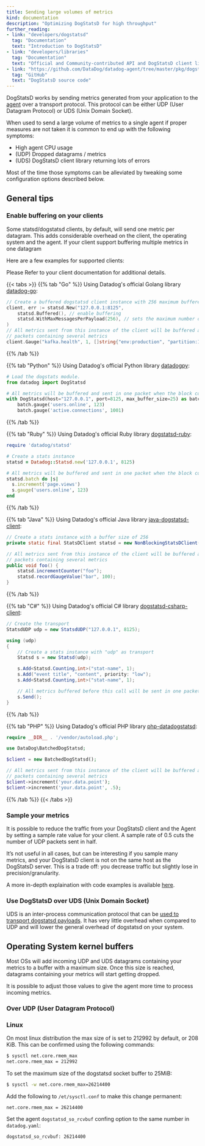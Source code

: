 ```yaml
---
title: Sending large volumes of metrics
kind: documentation
description: "Optimizing DogStatsD for high throughput"
further_reading:
- link: "developers/dogstatsd"
  tag: "Documentation"
  text: "Introduction to DogStatsD"
- link: "developers/libraries"
  tag: "Documentation"
  text: "Official and Community-contributed API and DogStatsD client libraries"
- link: "https://github.com/DataDog/datadog-agent/tree/master/pkg/dogstatsd"
  tag: "GitHub"
  text: "DogStatsD source code"
---
```


DogStatsD works by sending metrics generated from your application to the
[agent](https://docs.datadoghq.com/agent/) over a transport protocol. This
protocol can be either UDP (User Datagram Protocol) or UDS (Unix Domain Socket).

When used to send a large volume of metrics to a single agent if proper measures
are not taken it is common to end up with the following symptoms:

- High agent CPU usage
- (UDP) Dropped datagrams / metrics
- (UDS) DogStatsD client library returning lots of errors

Most of the time those symptoms can be alleviated by tweaking some configuration
options described below.

## General tips

### Enable buffering on your clients

Some statsd/dogstatsd clients, by default, will send one metric per datagram.
This adds considerable overhead on the client, the operating system and the agent.
If your client support buffering multiple metrics in one datagram

Here are a few examples for supported clients:

Please Refer to your client documentation for additional details.

{{< tabs >}}
{{% tab "Go" %}}
Using Datadog's official Golang library [datadog-go](https://github.com/DataDog/datadog-go):

```go
// Create a buffered dogstatsd client instance with 256 maximum buffered metrics
client, err := statsd.New("127.0.0.1:8125",
    statsd.Buffered(), // enable buffering
    statsd.WithMaxMessagesPerPayload(256), // sets the maximum number of messages in a single datagram
)
// All metrics sent from this instance of the client will be buffered and sent in
// packets containing several metrics
client.Gauge("kafka.health", 1, []string{"env:production", "partition:1", "partition:2"}, 1)
```
{{% /tab %}}

{{% tab "Python" %}}
Using Datadog's official Python library [datadogpy](https://github.com/DataDog/datadogpy):

```python
# Load the dogstats module.
from datadog import DogStatsd

# All metrics will be buffered and sent in one packet when the block completes
with DogStatsd(host="127.0.0.1", port=8125, max_buffer_size=25) as batch:
    batch.gauge('users.online', 123)
    batch.gauge('active.connections', 1001)
```
{{% /tab %}}

{{% tab "Ruby" %}}
Using Datadog's official Ruby library [dogstatsd-ruby](https://github.com/DataDog/dogstatsd-ruby):

```ruby
require 'datadog/statsd'

# Create a stats instance
statsd = Datadog::Statsd.new('127.0.0.1', 8125)

# All metrics will be buffered and sent in one packet when the block completes
statsd.batch do |s|
  s.increment('page.views')
  s.gauge('users.online', 123)
end
```
{{% /tab %}}

{{% tab "Java" %}}
Using Datadog's official Java library [java-dogstatsd-client](https://github.com/DataDog/java-dogstatsd-client):

```java
// Create a stats instance with a buffer size of 256
private static final StatsDClient statsd = new NonBlockingStatsDClient("namespace", "127.0.0.1", 8125, 256);

// All metrics sent from this instance of the client will be buffered and sent in
// packets containing several metrics
public void foo() {
    statsd.incrementCounter("foo");
    statsd.recordGaugeValue("bar", 100);
}
```
{{% /tab %}}

{{% tab "C#" %}}
Using Datadog's official C# library [dogstatsd-csharp-client](https://github.com/DataDog/dogstatsd-csharp-client):

```csharp
// Create the transport
StatsdUDP udp = new StatsdUDP("127.0.0.1", 8125);

using (udp)
{
    // Create a stats instance with "udp" as transport
    Statsd s = new Statsd(udp);

    s.Add<Statsd.Counting,int>("stat-name", 1);
    s.Add("event title", "content", priority: "low");
    s.Add<Statsd.Counting,int>("stat-name", 1);

    // All metrics buffered before this call will be sent in one packet
    s.Send();
}
```
{{% /tab %}}

{{% tab "PHP" %}}
Using Datadog's official PHP library [php-datadogstatsd](https://github.com/DataDog/php-datadogstatsd):

```php
require __DIR__ . '/vendor/autoload.php';

use DataDog\BatchedDogStatsd;

$client = new BatchedDogStatsd();

// All metrics sent from this instance of the client will be buffered and sent in
// packets containing several metrics
$client->increment('your.data.point');
$client->increment('your.data.point', .5);
```
{{% /tab %}}
{{< /tabs >}}

### Sample your metrics

It is possible to reduce the traffic from your DogStatsD client and the Agent by setting a sample
rate value for your client. A sample rate of 0.5 cuts the number of UDP packets sent in half.

It’s not useful in all cases, but can be interesting if you sample many metrics, and your DogStatsD
client is not on the same host as the DogStatsD server. This is a trade off: you decrease traffic
but slightly lose in precision/granularity.

A more in-depth explaination with code examples is available
[here](https://docs.datadoghq.com/developers/faq/dog-statsd-sample-rate-parameter-explained/).

### Use DogStatsD over UDS (Unix Domain Socket)

UDS is an inter-process communication protocol that can
be [used to transport dogstatsd payloads](https://docs.datadoghq.com/developers/dogstatsd/unix_socket/).
It has very little overhead when compared to UDP and will lower the
general overhead of dogstatsd on your system.

## Operating System kernel buffers

Most OSs will add incoming UDP and UDS datagrams containing your metrics to a
buffer with a maximum size. Once this size is reached, datagrams containing your
metrics will start getting dropped.

It is possible to adjust those values to give the agent more time to process
incoming metrics.

### Over UDP (User Datagram Protocol)

### Linux

On most linux distribution the max size of is set to 212992 by default, or
208 KiB. This can be confirmed using the following commands:

```bash
$ sysctl net.core.rmem_max
net.core.rmem_max = 212992
```

To set the maximum size of the dogstatsd socket buffer to 25MiB:

```bash
$ sysctl -w net.core.rmem_max=26214400
```

Add the following to `/et/sysctl.conf` to make this change permanent:
```
net.core.rmem_max = 26214400
```

Set the agent `dogstatsd_so_rcvbuf` confing option to the same number in `datadog.yaml`:
```
dogstatsd_so_rcvbuf: 26214400
```

